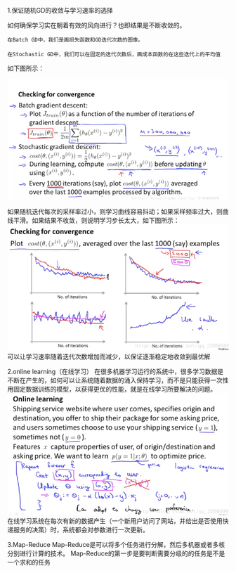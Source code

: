 1.保证随机GD的收敛与学习速率的选择

如何确保学习实在朝着有效的风向进行？也即结果是不断收敛的。

    在Batch GD中，我们是画损失函数和GD迭代次数的图像。

    在Stochastic GD中，我们可以在固定的迭代次数后，画成本函数的在这些迭代上的平均值

如下图所示：

![](/机器学习/images/105.PNG)

如果随机迭代每次的采样率过小，则学习曲线容易抖动；如果采样频率过大，则曲线平滑。如果结果不收敛，则说明学习步长太大，如下图所示：![](/机器学习/images/106.PNG)
可以让学习速率随着迭代次数增加而减少，以保证逐渐稳定地收敛到最优解


2.online learning（在线学习）
在很多机器学习运行的系统中，很多学习数据是不断在产生的，如何可以让系统随着数据的涌入保持学习，而不是只能获得一次性用固定数据训练的模型，以获得更优的性能，就是在线学习所要解决的问题。
![](/机器学习/images/107.PNG)
在线学习系统在每次有新的数据产生（一个新用户访问了网站，并给出是否使用快递服务的决策）时，系统都会对参数进行一次更新。

3.Map-Reduce
Map-Reduce是可以将多个任务进行分解，然后多机器或者多核分别进行计算的技术。
Map-Reduce的第一步是要判断需要分级的的任务是不是一个求和的任务